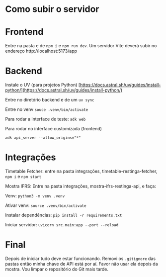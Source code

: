 # Como subir o servidor

# Frontend

Entre na pasta e de `npm i` e `npm run dev`. Um servidor Vite deverá
subir no endereço http://localhost:5173/app

# Backend

Instale o UV (para projetos Python)
[https://docs.astral.sh/uv/guides/install-python/](https://docs.astral.sh/uv/guides/install-python/)

Entre no diretório backend e de um `uv sync`

Entre no venv `souce .venv/bin/activate`

Para rodar a interface de teste: `adk web`

Para rodar no interface customizada (frontend)

`adk api_server --allow_origins="*"`

# Integrações

Timetable Fetcher: entre na pasta integrações, timetable-restinga-fetcher, `npm i` e `npm start`

Mostra IFRS: Entre na pasta integrações, mostra-ifrs-restinga-api, e faça:

Venv: `python3 -m venv .venv`

Ativar venv: `source .venv/bin/activate`

Instalar dependências: `pip install -r requirements.txt`

Iniciar servidor: `uvicorn src.main:app --port --reload`

# Final

Depois de iniciar tudo deve estar funcionando.
Removi os `.gitignore` das pastas então minha chave de API está por aí. Favor não usar ela depois
da mostra. Vou limpar o repositório do Git mais tarde.

